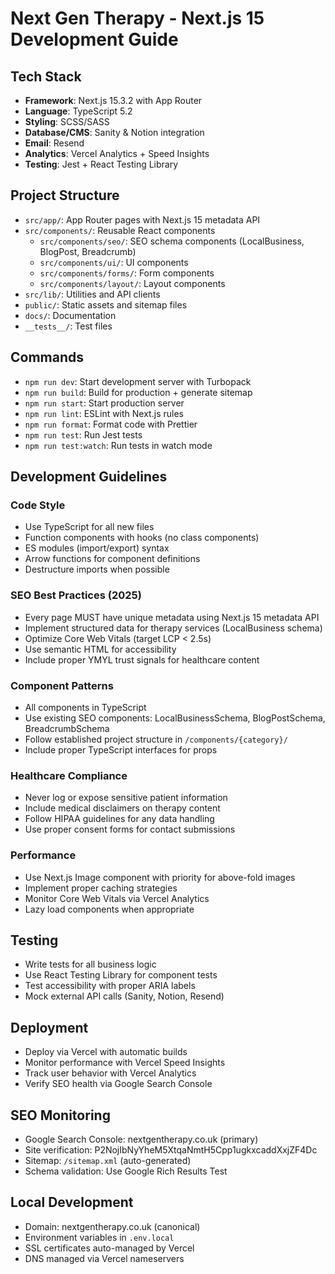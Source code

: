 # Next Gen Therapy - Next.js 15 Development Guide

## Tech Stack
- **Framework**: Next.js 15.3.2 with App Router
- **Language**: TypeScript 5.2
- **Styling**: SCSS/SASS
- **Database/CMS**: Sanity & Notion integration
- **Email**: Resend 
- **Analytics**: Vercel Analytics + Speed Insights
- **Testing**: Jest + React Testing Library


## Project Structure
- `src/app/`: App Router pages with Next.js 15 metadata API
- `src/components/`: Reusable React components
  - `src/components/seo/`: SEO schema components (LocalBusiness, BlogPost, Breadcrumb)
  - `src/components/ui/`: UI components
  - `src/components/forms/`: Form components
  - `src/components/layout/`: Layout components
- `src/lib/`: Utilities and API clients
- `public/`: Static assets and sitemap files
- `docs/`: Documentation
- `__tests__/`: Test files

## Commands
- `npm run dev`: Start development server with Turbopack
- `npm run build`: Build for production + generate sitemap
- `npm run start`: Start production server
- `npm run lint`: ESLint with Next.js rules
- `npm run format`: Format code with Prettier
- `npm run test`: Run Jest tests
- `npm run test:watch`: Run tests in watch mode

## Development Guidelines

### Code Style
- Use TypeScript for all new files
- Function components with hooks (no class components)
- ES modules (import/export) syntax
- Arrow functions for component definitions
- Destructure imports when possible

### SEO Best Practices (2025)
- Every page MUST have unique metadata using Next.js 15 metadata API
- Implement structured data for therapy services (LocalBusiness schema)
- Optimize Core Web Vitals (target LCP < 2.5s)
- Use semantic HTML for accessibility
- Include proper YMYL trust signals for healthcare content

### Component Patterns
- All components in TypeScript
- Use existing SEO components: LocalBusinessSchema, BlogPostSchema, BreadcrumbSchema
- Follow established project structure in `/components/{category}/`
- Include proper TypeScript interfaces for props

### Healthcare Compliance
- Never log or expose sensitive patient information
- Include medical disclaimers on therapy content
- Follow HIPAA guidelines for any data handling
- Use proper consent forms for contact submissions

### Performance
- Use Next.js Image component with priority for above-fold images
- Implement proper caching strategies
- Monitor Core Web Vitals via Vercel Analytics
- Lazy load components when appropriate

## Testing
- Write tests for all business logic
- Use React Testing Library for component tests
- Test accessibility with proper ARIA labels
- Mock external API calls (Sanity, Notion, Resend)

## Deployment
- Deploy via Vercel with automatic builds
- Monitor performance with Vercel Speed Insights
- Track user behavior with Vercel Analytics
- Verify SEO health via Google Search Console

## SEO Monitoring
- Google Search Console: nextgentherapy.co.uk (primary)
- Site verification: P2NojIbNyYheM5XtqaNmtH5Cpp1ugkxcaddXxjZF4Dc
- Sitemap: `/sitemap.xml` (auto-generated)
- Schema validation: Use Google Rich Results Test

## Local Development
- Domain: nextgentherapy.co.uk (canonical)
- Environment variables in `.env.local`
- SSL certificates auto-managed by Vercel
- DNS managed via Vercel nameservers